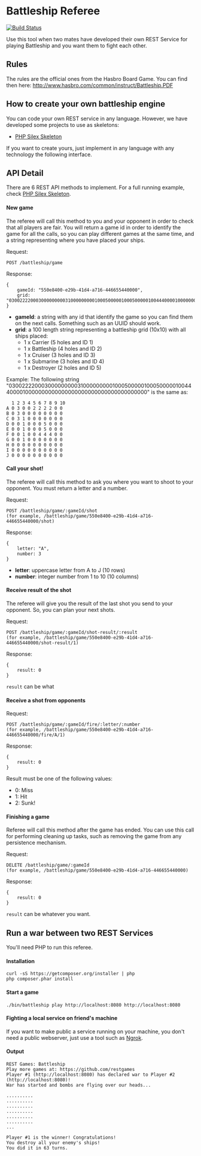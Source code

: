 Battleship Referee
==================

[![Build Status](https://travis-ci.org/restgames/battleship-client.svg)](https://travis-ci.org/restgames/battleship-client)

Use this tool when two mates have developed their own REST Service for playing Battleship and you want them to fight each other.

## Rules

The rules are the official ones from the Hasbro Board Game. You can find then here: http://www.hasbro.com/common/instruct/Battleship.PDF

## How to create your own battleship engine

You can code your own REST service in any language. However, we have developed some projects to use as skeletons:

* [PHP Silex Skeleton](https://github.com/restgames/battleship-rest-silex-skeleton)

If you want to create yours, just implement in any language with any technology the following interface.

## API Detail

There are 6 REST API methods to implement. For a full running example, check [PHP Silex Skeleton](https://github.com/restgames/battleship-rest-silex-skeleton).

#### New game

The referee will call this method to you and your opponent in order to check that all players are fair. You will return a game id in order to identify the game for all the calls, so you can play different games at the same time, and a string representing where you have placed your ships.

Request:

    POST /battleship/game

Response:

    {
        gameId: "550e8400-e29b-41d4-a716-446655440000",
        grid: "0300222200030000000003100000000010005000001000500000100444000010000000000000000000000000000000000000"
    }

- **gameId**: a string with any id that identify the game so you can find them on the next calls. Something such as an UUID should work.
- **grid**: a 100 length string representing a battleship grid (10x10) with all ships placed:
  - 1 x Carrier (5 holes and ID 1)
  - 1 x Battleship (4 holes and ID 2)
  - 1 x Cruiser (3 holes and ID 3)
  - 1 x Submarine (3 holes and ID 4)
  - 1 x Destroyer (2 holes and ID 5)

Example: The following string "0300222200030000000003100000000010005000001000500000100444000010000000000000000000000000000000000000" is the same as:

      1 2 3 4 5 6 7 8 9 10
    A 0 3 0 0 2 2 2 2 0 0
    B 0 3 0 0 0 0 0 0 0 0
    C 0 3 1 0 0 0 0 0 0 0
    D 0 0 1 0 0 0 5 0 0 0
    E 0 0 1 0 0 0 5 0 0 0
    F 0 0 1 0 0 4 4 4 0 0
    G 0 0 1 0 0 0 0 0 0 0
    H 0 0 0 0 0 0 0 0 0 0
    I 0 0 0 0 0 0 0 0 0 0
    J 0 0 0 0 0 0 0 0 0 0

#### Call your shot!

The referee will call this method to ask you where you want to shoot to your opponent. You must return a letter and a number.

Request:

    POST /battleship/game/:gameId/shot
    (for example, /battleship/game/550e8400-e29b-41d4-a716-446655440000/shot)

Response:

    {
        letter: "A",
        number: 3
    }

- **letter**: uppercase letter from A to J (10 rows)
- **number**: integer number from 1 to 10 (10 columns)

#### Receive result of the shot

The referee will give you the result of the last shot you send to your opponent. So, you can plan your next shots.

Request:

    POST /battleship/game/:gameId/shot-result/:result
    (for example, /battleship/game/550e8400-e29b-41d4-a716-446655440000/shot-result/1)

Response:

    {
        result: 0
    }

`result` can be what

#### Receive a shot from opponents

Request:

    POST /battleship/game/:gameId/fire/:letter/:number
    (for example, /battleship/game/550e8400-e29b-41d4-a716-446655440000/fire/A/1)
    
Response:

    {
        result: 0
    }

Result must be one of the following values:
- 0: Miss
- 1: Hit
- 2: Sunk!

#### Finishing a game

Referee will call this method after the game has ended. You can use this call for performing cleaning up tasks, such as removing the game from any persistence mechanism.

Request:

    DELETE /battleship/game/:gameId
    (for example, /battleship/game/550e8400-e29b-41d4-a716-446655440000)

Response:

    {
        result: 0
    }

`result` can be whatever you want.

## Run a war between two REST Services

You'll need PHP to run this referee.

#### Installation

    curl -sS https://getcomposer.org/installer | php
    php composer.phar install

#### Start a game

    ./bin/battleship play http://localhost:8080 http://localhost:8080

#### Fighting a local service on friend's machine

If you want to make public a service running on your machine, you don't need a public webserver, just use a tool such as [Ngrok](https://ngrok.com/).

#### Output

    REST Games: Battleship
    Play more games at: https://github.com/restgames
    Player #1 (http://localhost:8080) has declared war to Player #2 (http://localhost:8080)!
    War has started and bombs are flying over our heads...

    ..........
    ..........
    ..........
    ..........
    ..........
    ..........
    ...

    Player #1 is the winner! Congratulations!
    You destroy all your enemy's ships!
    You did it in 63 turns.

